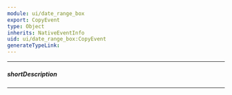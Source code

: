 ```yaml
---
module: ui/date_range_box
export: CopyEvent
type: Object
inherits: NativeEventInfo
uid: ui/date_range_box:CopyEvent
generateTypeLink: 
---
```

---
##### shortDescription
<!-- Description goes here -->

---
<!-- Description goes here -->